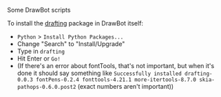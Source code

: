 Some DrawBot scripts

To install the [drafting](https://github.com/goodhertz/drafting) package in DrawBot itself:

- `Python` > `Install Python Packages...`
- Change "Search" to "Install/Upgrade"
- Type in `drafting`
- Hit Enter or `Go!`
- (If there's an error about fontTools, that's not important, but when it's done it should say something like `Successfully installed drafting-0.0.3 fontPens-0.2.4 fonttools-4.21.1 more-itertools-8.7.0 skia-pathops-0.6.0.post2` (exact numbers aren't important))